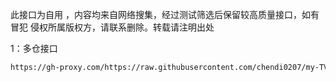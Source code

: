 此接口为自用 ，内容均来自网络搜集，经过测试筛选后保留较高质量接口，如有冒犯 侵权所属版权方，请联系删除。转载请注明出处

1：多仓接口
````bash
https://gh-proxy.com/https://raw.githubusercontent.com/chendi0207/my-TVBOX/main/tvboxqq/本地仓.txt
